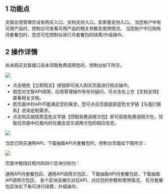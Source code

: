 ## 1 功能点
文智应用管理页设有购买入口，文档支持入口，及客服支持入口。
当您账户中有可用产品时，控制台可查看可用产品的相关参数及使用情况。
当您账户中已购有月套餐包时，您还可在控制台进行月套餐包的续费/升级操作。

## 2 操作详情

尚未购买文智接口且未领取免费调用包时，控制台如下所示。

![](//qzonestyle.gtimg.cn/qzone/vas/opensns/res/img/yingyongshuoming-1.png)

- 点击橙色【立即购买】按钮即可进入购买页面进行购买操作。
- 若您对文智API调用，应用管理操作有任何疑问，可点击右上方【文档支持】查看相关文档。
- 若页面中的API不能满足您的需求，您可点击页面底部蓝色文字链【与我们联系】咨询定制需求。
- 点击购买按钮旁蓝色文字链【领取免费调用次包】即可获取免费调用次包，领取后页面中红框内的位置会显示调用次包的相应信息。

![](//qzonestyle.gtimg.cn/qzone/vas/opensns/res/img/yingyongshuoming-2.png)

当您已购买通用API，下载抽取API月套餐包时，控制台页面如下图所示：

![](//qzonestyle.gtimg.cn/qzone/vas/opensns/res/img/yingyongshuoming-3.png)

页面中粗线红框内的四个区块分别为：

通用API月套餐包区、通用API调用次包区、
下载抽取API月套餐包区、下载抽取API调用次包区。
各个区块会展示对应API、对应包的参数和使用情况。
在月套餐包区块右下角可进行续费、升级操作。